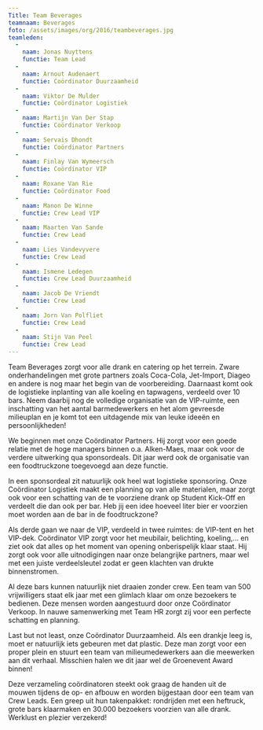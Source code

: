 ```yaml
---
Title: Team Beverages
teamnaam: Beverages
foto: /assets/images/org/2016/teambeverages.jpg
teamleden:
  -
    naam: Jonas Nuyttens
    functie: Team Lead
  -
    naam: Arnout Audenaert
    functie: Coördinator Duurzaamheid
  -
    naam: Viktor De Mulder
    functie: Coördinator Logistiek
  -
    naam: Martijn Van Der Stap
    functie: Coördinator Verkoop
  -
    naam: Servais Dhondt
    functie: Coördinator Partners
  -
    naam: Finlay Van Wymeersch
    functie: Coördinator VIP
  -
    naam: Roxane Van Rie
    functie: Coördinator Food
  -
    naam: Manon De Winne
    functie: Crew Lead VIP
  -
    naam: Maarten Van Sande
    functie: Crew Lead
  -
    naam: Lies Vandevyvere
    functie: Crew Lead
  -
    naam: Ismene Ledegen
    functie: Crew Lead Duurzaamheid
  -
    naam: Jacob De Vriendt
    functie: Crew Lead
  -
    naam: Jorn Van Polfliet
    functie: Crew Lead
  -
    naam: Stijn Van Peel
    functie: Crew Lead
---
```


Team Beverages zorgt voor alle drank en catering op het terrein. Zware onderhandelingen met grote partners zoals Coca-Cola, Jet-Import, Diageo en andere is nog maar het begin van de voorbereiding. Daarnaast komt ook de logistieke inplanting van alle koeling en tapwagens, verdeeld over 10 bars. Neem daarbij nog de volledige organisatie van de VIP-ruimte, een inschatting van het aantal barmedewerkers en het alom gevreesde milieuplan en je komt tot een uitdagende mix van leuke ideeën en persoonlijkheden!


We beginnen met onze Coördinator Partners. Hij zorgt voor een goede relatie met de hoge managers binnen o.a. Alken-Maes, maar ook voor de verdere uitwerking qua sponsordeals. Dit jaar werd ook de organisatie van een foodtruckzone toegevoegd aan deze functie.


In een sponsordeal zit natuurlijk ook heel wat logistieke sponsoring. Onze Coördinator Logistiek maakt een planning op van alle materialen, maar zorgt ook voor een schatting van de te voorziene drank op Student Kick-Off en verdeelt die dan ook per bar. Heb jij een idee hoeveel liter bier er voorzien moet worden aan de bar in de foodtruckzone?


Als derde gaan we naar de VIP, verdeeld in twee ruimtes: de VIP-tent en het VIP-dek. Coördinator VIP zorgt voor het meubilair, belichting, koeling,… en ziet ook dat alles op het moment van opening onberispelijk klaar staat. Hij zorgt ook voor alle uitnodigingen naar onze belangrijke partners, maar wel met een juiste verdeelsleutel zodat er geen klachten van drukte binnenstromen.


Al deze bars kunnen natuurlijk niet draaien zonder crew. Een team van 500 vrijwilligers staat elk jaar met een glimlach klaar om onze bezoekers te bedienen. Deze mensen worden aangestuurd door onze Coördinator Verkoop. In nauwe samenwerking met Team HR zorgt zij voor een perfecte schatting en planning.


Last but not least, onze Coördinator Duurzaamheid. Als een drankje leeg is, moet er natuurlijk iets gebeuren met dat plastic. Deze man zorgt voor een proper plein en stuurt een team van milieumedewerkers aan die meewerken aan dit verhaal. Misschien halen we dit jaar wel de Groenevent Award binnen!


Deze verzameling coördinatoren steekt ook graag de handen uit de mouwen tijdens de op- en afbouw en worden bijgestaan door een team van Crew Leads. Een greep uit hun takenpakket: rondrijden met een heftruck, grote bars klaarmaken en 30.000 bezoekers voorzien van alle drank. Werklust en plezier verzekerd!
